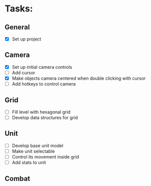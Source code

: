 # Tasks:

## General
- [x] Set up project

## Camera
- [x] Set up initial camera controls
- [ ] Add cursor
- [x] Make objects camera centered when double clicking with cursor
- [ ] Add hotkeys to control camera

## Grid
- [ ] Fill level with hexagonal grid
- [ ] Develop data structures for grid

## Unit
- [ ] Develop base unit model
- [ ] Make unit selectable
- [ ] Control its movement inside grid
- [ ] Add stats to unit

## Combat
